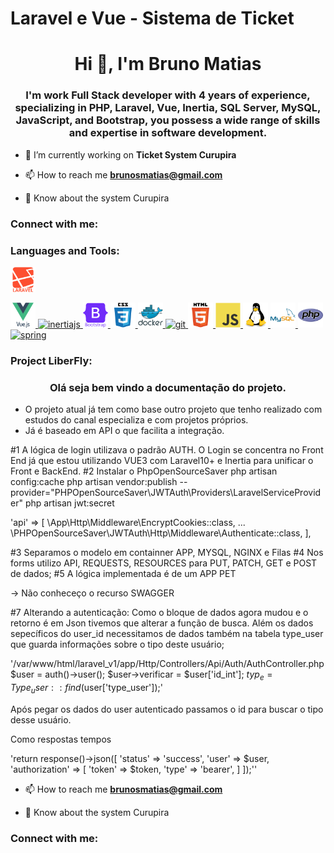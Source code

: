
# Laravel e Vue - Sistema de Ticket

<h1 align="center">Hi 👋, I'm Bruno Matias</h1>
<h3 align="center">I'm work Full Stack developer with 4 years of experience, specializing in PHP, Laravel, Vue, Inertia, SQL Server, MySQL, JavaScript, and Bootstrap, you possess a wide range of skills and expertise in software development.</h3>

- 🔭 I’m currently working on **Ticket System Curupira**

- 📫 How to reach me **brunosmatias@gmail.com**

- 📄 Know about the system Curupira 

<h3 align="left">Connect with me:</h3>

<h3 align="left">Languages and Tools:</h3>
<a href="https://laravel.com/" target="_blank" rel="noreferrer"> <img src="https://raw.githubusercontent.com/devicons/devicon/master/icons/laravel/laravel-plain-wordmark.svg" alt="laravel" width="40" height="40"/> </a>
<p align="left"> <a href="https://vuejs.org" target="_blank" rel="noreferrer"><img src="https://raw.githubusercontent.com/devicons/devicon/master/icons/vuejs/vuejs-original-wordmark.svg" alt="vuejs" width="40" height="40"/></a><a href="https://inertiajs.com" target="_blank" rel="noreferrer"> <img src="" alt="inertiajs" width="40" height="40"/> 
    </a>
    <a href="https://getbootstrap.com" target="_blank" rel="noreferrer"> <img src="https://raw.githubusercontent.com/devicons/devicon/master/icons/bootstrap/bootstrap-plain-wordmark.svg" alt="bootstrap" width="40" height="40"/> 
    </a> 
    <a href="https://www.w3schools.com/css/" target="_blank" rel="noreferrer"> <img src="https://raw.githubusercontent.com/devicons/devicon/master/icons/css3/css3-original-wordmark.svg" alt="css3" width="40" height="40"/> 
    </a> 
    <a href="https://www.docker.com/" target="_blank" rel="noreferrer"> <img src="https://raw.githubusercontent.com/devicons/devicon/master/icons/docker/docker-original-wordmark.svg" alt="docker" width="40" height="40"/> </a> <a href="https://git-scm.com/" target="_blank" rel="noreferrer"> <img src="https://www.vectorlogo.zone/logos/git-scm/git-scm-icon.svg" alt="git" width="40" height="40"/> </a> <a href="https://www.w3.org/html/" target="_blank" rel="noreferrer"> <img src="https://raw.githubusercontent.com/devicons/devicon/master/icons/html5/html5-original-wordmark.svg" alt="html5" width="40" height="40"/> </a> <a href="https://developer.mozilla.org/en-US/docs/Web/JavaScript" target="_blank" rel="noreferrer"> <img src="https://raw.githubusercontent.com/devicons/devicon/master/icons/javascript/javascript-original.svg" alt="javascript" width="40" height="40"/> </a>  <a href="https://www.linux.org/" target="_blank" rel="noreferrer"> <img src="https://raw.githubusercontent.com/devicons/devicon/master/icons/linux/linux-original.svg" alt="linux" width="40" height="40"/> </a>  <a href="https://www.mysql.com/" target="_blank" rel="noreferrer"> <img src="https://raw.githubusercontent.com/devicons/devicon/master/icons/mysql/mysql-original-wordmark.svg" alt="mysql" width="40" height="40"/> </a> <a href="https://www.php.net" target="_blank" rel="noreferrer"> <img src="https://raw.githubusercontent.com/devicons/devicon/master/icons/php/php-original.svg" alt="php" width="40" height="40"/> </a>  <a href="https://spring.io/" target="_blank" rel="noreferrer"> <img src="https://www.vectorlogo.zone/logos/springio/springio-icon.svg" alt="spring" width="40" height="40"/> </a> </p>


<h3 align="left">Project LiberFly:</h3>
<h3 align="center">Olá seja bem vindo a documentação do projeto.</h3>

- O projeto atual já tem como base outro projeto que tenho realizado com estudos do canal especializa e com projetos próprios.
- Já é baseado em API o que facilita a integração.

#1 A lógica de login utilizava o padrão AUTH. O Login se concentra no Front End já que estou utilizando VUE3 com Laravel10+ e Inertia para unificar o Front e BackEnd.
#2 Instalar o PhpOpenSourceSaver
php artisan config:cache
php artisan vendor:publish --provider="PHPOpenSourceSaver\JWTAuth\Providers\LaravelServiceProvider"
php artisan jwt:secret

'api' => [
    \App\Http\Middleware\EncryptCookies::class,
    ...
    \PHPOpenSourceSaver\JWTAuth\Http\Middleware\Authenticate::class,
],

#3 Separamos o modelo em containner APP, MYSQL, NGINX e Filas
#4 Nos forms utilizo API, REQUESTS, RESOURCES para PUT, PATCH, GET e POST de dados;
#5 A lógica implementada é de um APP PET

-> Não conheceço o recurso SWAGGER

#7 Alterando a autenticação:
    Como o bloque de dados agora mudou e o retorno é em Json tivemos que alterar a função de busca. Além os dados sepecíficos do user_id necessitamos de dados também na tabela type_user que guarda informações sobre o tipo deste usuário;

'/var/www/html/laravel_v1/app/Http/Controllers/Api/Auth/AuthController.php
  $user = auth()->user();
        $user->verificar = $user['id_int'];
        $typ_e = Type_user::find($user['type_user']);'

Após pegar os dados do user autenticado passamos o id para buscar o tipo desse usuário.

Como respostas tempos

'return response()->json([
            'status' => 'success',
                'user' => $user,
                'authorization' => [
                    'token' => $token,
                    'type' => 'bearer',
                ]
            ]);''



- 📫 How to reach me **brunosmatias@gmail.com**

- 📄 Know about the system Curupira 

<h3 align="left">Connect with me:</h3>


